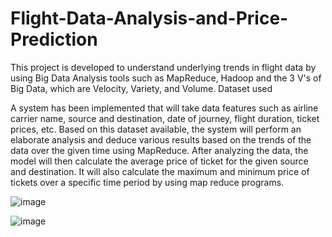 # Flight-Data-Analysis-and-Price-Prediction
This project is developed to understand underlying trends in flight data by using Big Data Analysis tools such as MapReduce, Hadoop and the 3 V's of Big Data, which are Velocity, Variety, and Volume.
Dataset used

A system has been implemented that will take data features such as airline carrier name, source and destination, date of journey, flight duration, ticket prices, etc. Based on this dataset available, the system will perform an elaborate analysis and deduce various results based on the trends of the data over the given time using MapReduce. 
After analyzing the data, the model will then calculate the average price of ticket for the given source and destination. 
It will also calculate the maximum and minimum price of tickets over a specific time period by using map reduce programs.

![image](https://github.com/Aakanksha-Desai/Flight-Data-Analysis-and-Price-Prediction/assets/35864832/f9eb69e4-a200-416a-9619-06a6979d15fc)


![image](https://github.com/Aakanksha-Desai/Flight-Data-Analysis-and-Price-Prediction/assets/35864832/d081b044-12a5-4e65-acb4-a8c040475899)
